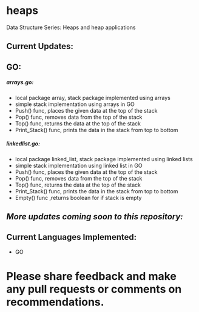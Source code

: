 # heaps
Data Structure Series: Heaps and heap applications

## Current Updates: 

## GO:

##### arrays.go:
* local package array, stack package implemented using arrays
* simple stack implementation using arrays in GO
* Push() func, places the given data at the top of the stack
* Pop() func, removes data from the top of the stack
* Top() func, returns the data at the top of the stack
* Print_Stack() func, prints the data in the stack from top to bottom

##### linkedlist.go:
* local package linked_list, stack package implemented using linked lists
* simple stack implementation using linked list in GO
* Push() func, places the given data at the top of the stack
* Pop() func, removes data from the top of the stack
* Top() func, returns the data at the top of the stack
* Print_Stack() func, prints the data in the stack from top to bottom
* Empty() func ,returns boolean for if stack is empty

## ***More updates coming soon to this repository:*** ###  

## Current Languages Implemented:   
* GO

# Please share feedback and make any pull requests or comments on recommendations.

